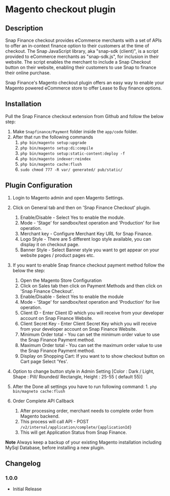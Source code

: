 # Magento checkout plugin

## Description

Snap Finance checkout provides eCommerce merchants with a set of APIs to offer an in-context finance option to their customers at the time of checkout.
The Snap JavaScript library, aka "snap-sdk (client)", is a script provided to eCommerce merchants as "snap-sdk.js", for inclusion in their website. The script enables the merchant to include a Snap Checkout button on their website, enabling their customers to use Snap to finance their online purchase.

Snap Finance's Magento checkout plugin offers an easy way to enable your Magento powered eCommerce store to offer Lease to Buy finance options.

## Installation

Pull the Snap Finance checkout extension from Github and follow the below step:

1.  Make `Snapfinance/Payment` folder inside the `app/code` folder.
2.  After that run the following commands
    1.  `php bin/magento setup:upgrade`
    2.  `php bin/magento setup:di:compile`
    3.  `php bin/magento setup:static-content:deploy -f`
    4.  `php bin/magento indexer:reindex`
    5.  `php bin/magento cache:flush`
    6.  `sudo chmod 777 -R var/ generated/ pub/static/`

## Plugin Configuration

1.  Login to Magento admin and open Magento Settings.
2.  Click on General tab and then on 'Snap Finance Checkout' plugin.
    1.  Enable/Disable - Select Yes to enable the module.
    2.  Mode - 'Stage' for sandbox/test operation and 'Production' for live operation.
    3.  Merchant key - Configure Merchant Key URL for Snap Finance.
    4.  Logo Style - There are 5 different logo style available, you can display it on checkout page.
    5.  Banner Style - Select Banner style you want to get appear on your website pages / product pages etc.
3.  If you want to enable Snap finance checkout payment method follow the below the step:
    1.  Open the Magento Store Configuration
    2.  Click on Sales tab then click on Payment Methods and then click on 'Snap Finance Checkout'.
    3.  Enable/Disable - Select Yes to enable the module
    4.  Mode - 'Stage' for sandbox/test operation and 'Production' for live operation.
    5.  Client ID - Enter Client ID which you will receive from your developer account on Snap Finance Website.
    6.  Client Secret Key - Enter Client Secret Key which you will receive from your developer account on Snap Finance Website.
    7.  Minimum Order total - You can set the minimum order value to use the Snap Finance Payment method.
    8.  Maximum Order total - You can set the maximum order value to use the Snap Finance Payment method.
    9.  Display on Shopping Cart: If you want to to show checkout button on Cart page Select 'Yes'.
   10. Option to change button style in Admin Setting [Color : Dark / Light, Shape : Pill/ Rounded/ Rectangle, Height : 25-55 ( default 55)]

	

3.  After the Done all settings you have to run following command:
    	1. `php bin/magneto cache:flush`

4.  Order Complete API Callback

    1.  After processing order, merchant needs to complete order from Magento backend.
    2.  This process will call API - POST `/v2/internal/application/complete/{applicationId}`
    3.  This will get Application Status from Snap Finance.

**Note** Always keep a backup of your existing Magento installation including MySql Database, before installing a new plugin.

## Changelog

### 1.0.0

-   Initial Release
